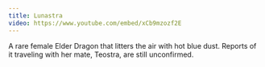 ```yaml
---
title: Lunastra
video: https://www.youtube.com/embed/xCb9mzozf2E
---
```


A rare female Elder Dragon that litters the air with hot blue dust. Reports of it traveling with her mate, Teostra, are still unconfirmed.
